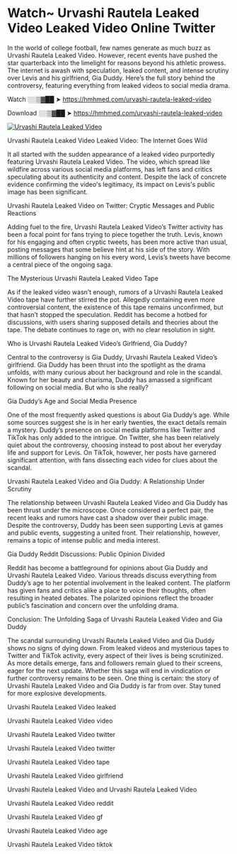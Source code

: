 # Watch~ Urvashi Rautela Leaked Video Leaked Video Online Twitter

In the world of college football, few names generate as much buzz as Urvashi Rautela Leaked Video. However, recent events have pushed the star quarterback into the limelight for reasons beyond his athletic prowess. The internet is awash with speculation, leaked content, and intense scrutiny over Levis and his girlfriend, Gia Duddy. Here’s the full story behind the controversy, featuring everything from leaked videos to social media drama.

Watch ░░▒▓██ ➤ https://hmhmed.com/urvashi-rautela-leaked-video

Download ░░▒▓██ ➤ https://hmhmed.com/urvashi-rautela-leaked-video

[![Urvashi Rautela Leaked Video](https://i.imgur.com/dJHk4Zq.gif)](https://hmhmed.com/urvashi-rautela-leaked-video)

Urvashi Rautela Leaked Video Leaked Video: The Internet Goes Wild

It all started with the sudden appearance of a leaked video purportedly featuring Urvashi Rautela Leaked Video. The video, which spread like wildfire across various social media platforms, has left fans and critics speculating about its authenticity and content. Despite the lack of concrete evidence confirming the video's legitimacy, its impact on Levis's public image has been significant.

Urvashi Rautela Leaked Video on Twitter: Cryptic Messages and Public Reactions

Adding fuel to the fire, Urvashi Rautela Leaked Video’s Twitter activity has been a focal point for fans trying to piece together the truth. Levis, known for his engaging and often cryptic tweets, has been more active than usual, posting messages that some believe hint at his side of the story. With millions of followers hanging on his every word, Levis’s tweets have become a central piece of the ongoing saga.

The Mysterious Urvashi Rautela Leaked Video Tape

As if the leaked video wasn’t enough, rumors of a Urvashi Rautela Leaked Video tape have further stirred the pot. Allegedly containing even more controversial content, the existence of this tape remains unconfirmed, but that hasn’t stopped the speculation. Reddit has become a hotbed for discussions, with users sharing supposed details and theories about the tape. The debate continues to rage on, with no clear resolution in sight.

Who is Urvashi Rautela Leaked Video’s Girlfriend, Gia Duddy?

Central to the controversy is Gia Duddy, Urvashi Rautela Leaked Video’s girlfriend. Gia Duddy has been thrust into the spotlight as the drama unfolds, with many curious about her background and role in the scandal. Known for her beauty and charisma, Duddy has amassed a significant following on social media. But who is she really?

Gia Duddy’s Age and Social Media Presence

One of the most frequently asked questions is about Gia Duddy’s age. While some sources suggest she is in her early twenties, the exact details remain a mystery. Duddy’s presence on social media platforms like Twitter and TikTok has only added to the intrigue. On Twitter, she has been relatively quiet about the controversy, choosing instead to post about her everyday life and support for Levis. On TikTok, however, her posts have garnered significant attention, with fans dissecting each video for clues about the scandal.

Urvashi Rautela Leaked Video and Gia Duddy: A Relationship Under Scrutiny

The relationship between Urvashi Rautela Leaked Video and Gia Duddy has been thrust under the microscope. Once considered a perfect pair, the recent leaks and rumors have cast a shadow over their public image. Despite the controversy, Duddy has been seen supporting Levis at games and public events, suggesting a united front. Their relationship, however, remains a topic of intense public and media interest.

Gia Duddy Reddit Discussions: Public Opinion Divided

Reddit has become a battleground for opinions about Gia Duddy and Urvashi Rautela Leaked Video. Various threads discuss everything from Duddy’s age to her potential involvement in the leaked content. The platform has given fans and critics alike a place to voice their thoughts, often resulting in heated debates. The polarized opinions reflect the broader public’s fascination and concern over the unfolding drama.

Conclusion: The Unfolding Saga of Urvashi Rautela Leaked Video and Gia Duddy

The scandal surrounding Urvashi Rautela Leaked Video and Gia Duddy shows no signs of dying down. From leaked videos and mysterious tapes to Twitter and TikTok activity, every aspect of their lives is being scrutinized. As more details emerge, fans and followers remain glued to their screens, eager for the next update. Whether this saga will end in vindication or further controversy remains to be seen. One thing is certain: the story of Urvashi Rautela Leaked Video and Gia Duddy is far from over. Stay tuned for more explosive developments.

Urvashi Rautela Leaked Video leaked

Urvashi Rautela Leaked Video video

Urvashi Rautela Leaked Video twitter

Urvashi Rautela Leaked Video twitter

Urvashi Rautela Leaked Video tape

Urvashi Rautela Leaked Video girlfriend

Urvashi Rautela Leaked Video and Urvashi Rautela Leaked Video

Urvashi Rautela Leaked Video reddit

Urvashi Rautela Leaked Video gf

Urvashi Rautela Leaked Video age

Urvashi Rautela Leaked Video tiktok